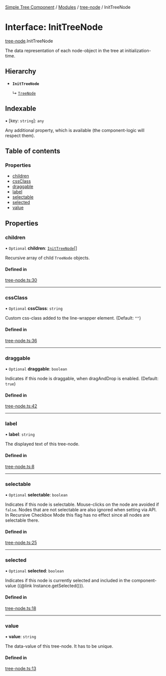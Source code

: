 [Simple Tree Component](../README.md) / [Modules](../modules.md) / [tree-node](tree_node.md) / InitTreeNode

# Interface: InitTreeNode

[tree-node](tree_node.md).InitTreeNode

The data representation of each node-object in the tree at initialization-time.

## Hierarchy

- **`InitTreeNode`**

  ↳ [`TreeNode`](tree_node.TreeNode.md)

## Indexable

▪ [key: `string`]: `any`

Any additional property, which is available (the component-logic will respect them).

## Table of contents

### Properties

- [children](tree_node.InitTreeNode.md#children)
- [cssClass](tree_node.InitTreeNode.md#cssclass)
- [draggable](tree_node.InitTreeNode.md#draggable)
- [label](tree_node.InitTreeNode.md#label)
- [selectable](tree_node.InitTreeNode.md#selectable)
- [selected](tree_node.InitTreeNode.md#selected)
- [value](tree_node.InitTreeNode.md#value)

## Properties

### children

• `Optional` **children**: [`InitTreeNode`](tree_node.InitTreeNode.md)[]

Recursive array of child `TreeNode` objects.

#### Defined in

[tree-node.ts:30](https://github.com/ckotzbauer/simple-tree-component/blob/ad6211e/src/types/tree-node.ts#L30)

___

### cssClass

• `Optional` **cssClass**: `string`

Custom css-class added to the line-wrapper element.
(Default: `""`)

#### Defined in

[tree-node.ts:36](https://github.com/ckotzbauer/simple-tree-component/blob/ad6211e/src/types/tree-node.ts#L36)

___

### draggable

• `Optional` **draggable**: `boolean`

Indicates if this node is draggable, when dragAndDrop is enabled.
(Default: `true`)

#### Defined in

[tree-node.ts:42](https://github.com/ckotzbauer/simple-tree-component/blob/ad6211e/src/types/tree-node.ts#L42)

___

### label

• **label**: `string`

The displayed text of this tree-node.

#### Defined in

[tree-node.ts:8](https://github.com/ckotzbauer/simple-tree-component/blob/ad6211e/src/types/tree-node.ts#L8)

___

### selectable

• `Optional` **selectable**: `boolean`

Indicates if this node is selectable. Mouse-clicks on the node are avoided if `false`.
Nodes that are not selectable are also ignored when setting via API.
In Recursive Checkbox Mode this flag has no effect since all nodes are selectable there.

#### Defined in

[tree-node.ts:25](https://github.com/ckotzbauer/simple-tree-component/blob/ad6211e/src/types/tree-node.ts#L25)

___

### selected

• `Optional` **selected**: `boolean`

Indicates if this node is currently selected and included in the component-value ({@link Instance.getSelected()}).

#### Defined in

[tree-node.ts:18](https://github.com/ckotzbauer/simple-tree-component/blob/ad6211e/src/types/tree-node.ts#L18)

___

### value

• **value**: `string`

The data-value of this tree-node. It has to be unique.

#### Defined in

[tree-node.ts:13](https://github.com/ckotzbauer/simple-tree-component/blob/ad6211e/src/types/tree-node.ts#L13)
